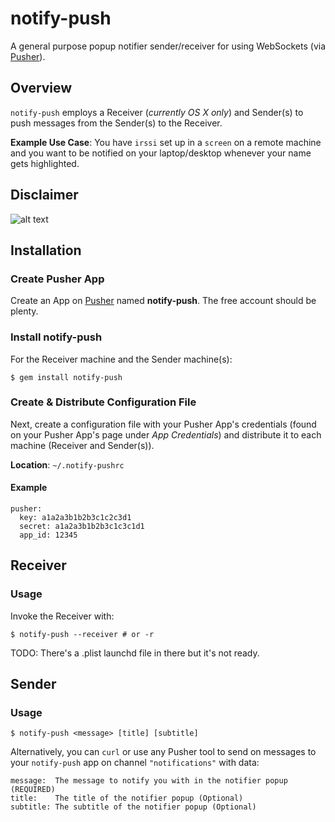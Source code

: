 # notify-push
A general purpose popup notifier sender/receiver for using WebSockets (via [Pusher](https://pusher.com)).

## Overview
`notify-push` employs a Receiver (*currently OS X only*) and Sender(s) to push messages from the Sender(s) to the Receiver.

**Example Use Case**:
You have `irssi` set up in a `screen` on a remote machine and you want to be notified on your laptop/desktop whenever your name gets highlighted.

## Disclaimer

![alt text](http://serve.eriknomitch.com/images/works-on-my-machine.jpg "Works on My Machine")

## Installation

### Create Pusher App
Create an App on [Pusher](https://pusher.com) named **notify-push**.  The free account should be plenty.

### Install notify-push
For the Receiver machine and the Sender machine(s):

```Shell
$ gem install notify-push
```

### Create & Distribute Configuration File
Next, create a configuration file with your Pusher App's credentials (found on your Pusher App's page under *App Credentials*) and distribute it to each machine (Receiver and Sender(s)).

**Location**: `~/.notify-pushrc`

#### Example

```YML
pusher:
  key: a1a2a3b1b2b3c1c2c3d1
  secret: a1a2a3b1b2b3c1c3c1d1
  app_id: 12345
```

## Receiver

### Usage
Invoke the Receiver with:

```Shell
$ notify-push --receiver # or -r
```

TODO: There's a .plist launchd file in there but it's not ready.

## Sender

### Usage

```Shell
$ notify-push <message> [title] [subtitle]
```

Alternatively, you can `curl` or use any Pusher tool to send on messages to your `notify-push` app on channel `"notifications"` with data:

```
message:  The message to notify you with in the notifier popup (REQUIRED)
title:    The title of the notifier popup (Optional)
subtitle: The subtitle of the notifier popup (Optional)
```
